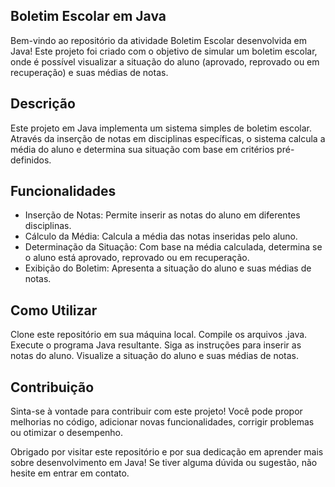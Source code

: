 ## Boletim Escolar em Java

Bem-vindo ao repositório da atividade Boletim Escolar desenvolvida em Java! Este projeto foi criado com o objetivo de simular um boletim escolar, onde é possível visualizar a situação do aluno (aprovado, reprovado ou em recuperação) e suas médias de notas.

## Descrição
Este projeto em Java implementa um sistema simples de boletim escolar. Através da inserção de notas em disciplinas específicas, o sistema calcula a média do aluno e determina sua situação com base em critérios pré-definidos.

## Funcionalidades
- Inserção de Notas: Permite inserir as notas do aluno em diferentes disciplinas.
- Cálculo da Média: Calcula a média das notas inseridas pelo aluno.
- Determinação da Situação: Com base na média calculada, determina se o aluno está aprovado, reprovado ou em recuperação.
- Exibição do Boletim: Apresenta a situação do aluno e suas médias de notas.

## Como Utilizar
Clone este repositório em sua máquina local.
Compile os arquivos .java.
Execute o programa Java resultante.
Siga as instruções para inserir as notas do aluno.
Visualize a situação do aluno e suas médias de notas.

## Contribuição
Sinta-se à vontade para contribuir com este projeto! Você pode propor melhorias no código, adicionar novas funcionalidades, corrigir problemas ou otimizar o desempenho.

Obrigado por visitar este repositório e por sua dedicação em aprender mais sobre desenvolvimento em Java! Se tiver alguma dúvida ou sugestão, não hesite em entrar em contato.
